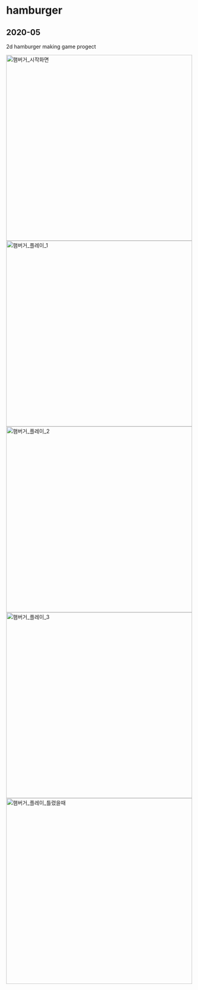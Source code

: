 # hamburger
## 2020-05
2d hamburger making game progect

<img width="500" alt="햄버거_시작화면" src="https://user-images.githubusercontent.com/56349582/149846555-31ea1a95-59cc-4f41-be89-f0bcb2dadd21.png">

<img width="500" alt="햄버거_플레이_1" src="https://user-images.githubusercontent.com/56349582/149846568-ca29a7e4-42aa-40da-bb9c-885e0f83e412.png">

<img width="500" alt="햄버거_플레이_2" src="https://user-images.githubusercontent.com/56349582/149846574-e5804eb4-fe2c-48a9-8cea-7dc7fae495b0.png">

<img width="500" alt="햄버거_플레이_3" src="https://user-images.githubusercontent.com/56349582/149846577-eabd8fca-7947-4f73-a28d-abc1160abb7e.png">

<img width="500" alt="햄버거_플레이_틀렸을때" src="https://user-images.githubusercontent.com/56349582/149846582-a62c2361-edd0-40fa-b637-14499434c2e8.png">


